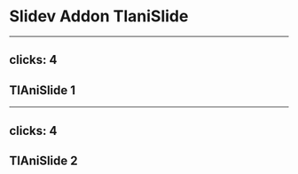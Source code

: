 # Slidev Addon TlaniSlide

---
clicks: 4
---

## TlAniSlide 1

<SlidevTlanislide id="deck1" />


---
clicks: 4
---

## TlAniSlide 2

<SlidevTlanislide id="deck2" />
